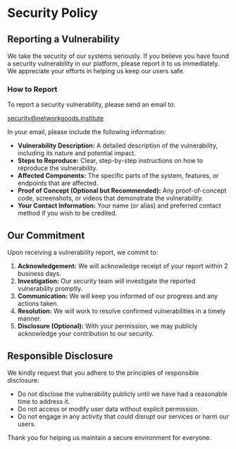 # Security Policy

## Reporting a Vulnerability

We take the security of our systems seriously. If you believe you have found a security vulnerability in our platform, please report it to us immediately. We appreciate your efforts in helping us keep our users safe.

### How to Report

To report a security vulnerability, please send an email to:

security@networkgoods.institute

In your email, please include the following information:

*   **Vulnerability Description:** A detailed description of the vulnerability, including its nature and potential impact.
*   **Steps to Reproduce:** Clear, step-by-step instructions on how to reproduce the vulnerability.
*   **Affected Components:** The specific parts of the system, features, or endpoints that are affected.
*   **Proof of Concept (Optional but Recommended):** Any proof-of-concept code, screenshots, or videos that demonstrate the vulnerability.
*   **Your Contact Information:** Your name (or alias) and preferred contact method if you wish to be credited.

## Our Commitment

Upon receiving a vulnerability report, we commit to:

1.  **Acknowledgement:** We will acknowledge receipt of your report within 2 business days.
2.  **Investigation:** Our security team will investigate the reported vulnerability promptly.
3.  **Communication:** We will keep you informed of our progress and any actions taken.
4.  **Resolution:** We will work to resolve confirmed vulnerabilities in a timely manner.
5.  **Disclosure (Optional):** With your permission, we may publicly acknowledge your contribution to our security.

## Responsible Disclosure

We kindly request that you adhere to the principles of responsible disclosure:

*   Do not disclose the vulnerability publicly until we have had a reasonable time to address it.
*   Do not access or modify user data without explicit permission.
*   Do not engage in any activity that could disrupt our services or harm our users.

Thank you for helping us maintain a secure environment for everyone.
